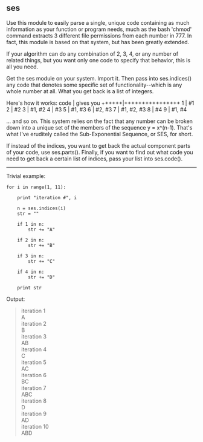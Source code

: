 ses
------

Use this module to easily parse a single, unique 
code containing as much information as your 
function or program needs, much as the bash 
'chmod' command extracts 3 different file
permissions from each number in 777. In fact, this 
module is based on that system, but has been 
greatly extended.  

If your algorithm can do any combination of 2, 3, 4, 
or any number of related things, but you want only 
one code to specify that behavior, this is all 
you need. 

Get the ses module on your system. Import it. 
Then pass into ses.indices() any code that denotes
some specific set of functionality--which is any
whole number at all. What you get back is a list
of integers.

Here's how it works: 
 code | gives you
++++++|++++++++++++++++
   1  |  #1 
   2  |  #2
   3  |  #1, #2
   4  |  #3
   5  |  #1, #3
   6  |  #2, #3
   7  |  #1, #2, #3
   8  |  #4
   9  |  #1, #4

... and so on. This system relies on the fact that 
any number can be broken down into a unique set of 
the members of the sequence y = x^(n-1). That's what 
I've eruditely called the Sub-Exponential Sequence, 
or SES, for short.

If instead of the indices, you want to get back the
actual component parts of your code, use ses.parts().
Finally, if you want to find out what code you need to 
get back a certain list of indices, pass your list into
ses.code(). 

--------------------------

Trivial example:

    for i in range(1, 11):

        print "iteration #", i

        n = ses.indices(i)
        str = ""

        if 1 in n:
            str += "A"

        if 2 in n:
            str += "B"

        if 3 in n:
            str += "C"

        if 4 in n:
            str += "D"

        print str

Output:

> iteration 1  
> A  
> iteration 2  
> B  
> iteration 3  
> AB  
> iteration 4  
> C  
> iteration 5  
> AC  
> iteration 6  
> BC  
> iteration 7  
> ABC  
> iteration 8  
> D  
> iteration 9  
> AD  
> iteration 10   
> ABD  
